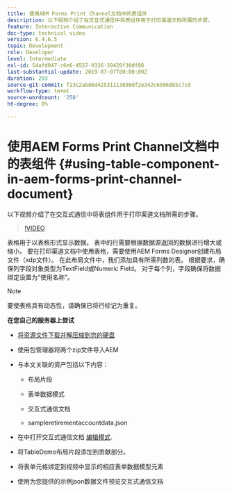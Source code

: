 ```yaml
---
title: 使用AEM Forms Print Channel文档中的表组件
description: 以下视频介绍了在交互式通信中将表组件用于打印渠道文档所需的步骤。
feature: Interactive Communication
doc-type: technical video
version: 6.4,6.5
topic: Development
role: Developer
level: Intermediate
exl-id: 54afd047-c6e6-4557-9336-39420f30df88
last-substantial-update: 2019-07-07T00:00:00Z
duration: 293
source-git-commit: f23c2ab86d42531113690df2e342c65060b5c7cd
workflow-type: tm+mt
source-wordcount: '258'
ht-degree: 0%

---
```


# 使用AEM Forms Print Channel文档中的表组件 {#using-table-component-in-aem-forms-print-channel-document}

以下视频介绍了在交互式通信中将表组件用于打印渠道文档所需的步骤。

>[!VIDEO](https://video.tv.adobe.com/v/27769?quality=12&learn=on)

表格用于以表格形式显示数据。 表中的行需要根据数据源返回的数据进行增大或缩小。 要在打印渠道文档中使用表格，需要使用AEM Forms Designer创建布局文件（xdp文件）。 在此布局文件中，我们添加具有所需列数的表。 根据要求，确保列字段对象类型为TextField或Numeric Field。 对于每个列，字段确保将数据绑定设置为“使用名称”。

>[!NOTE]
>
>要使表格具有动态性，请确保已将行标记为重复。

**在您自己的服务器上尝试**

* [将资源文件下载并解压缩到您的硬盘](assets/usingtablesinprintchannel.zip)

* 使用包管理器将两个zip文件导入AEM

* 与本文关联的资产包括以下内容：

   * 布局片段

   * 表单数据模式

   * 交互式通信文档
   * sampleretirementaccountdata.json

* 在中打开交互式通信文档 [编辑模式](http://localhost:4502/editor.html/content/forms/af/401kstatement/tablesinprintdocument/channels/print.html).

* 将TableDemo布局片段添加到贡献部分。
* 将表单元格绑定到视频中显示的相应表单数据模型元素

* 使用为您提供的示例json数据文件预览交互式通信文档
